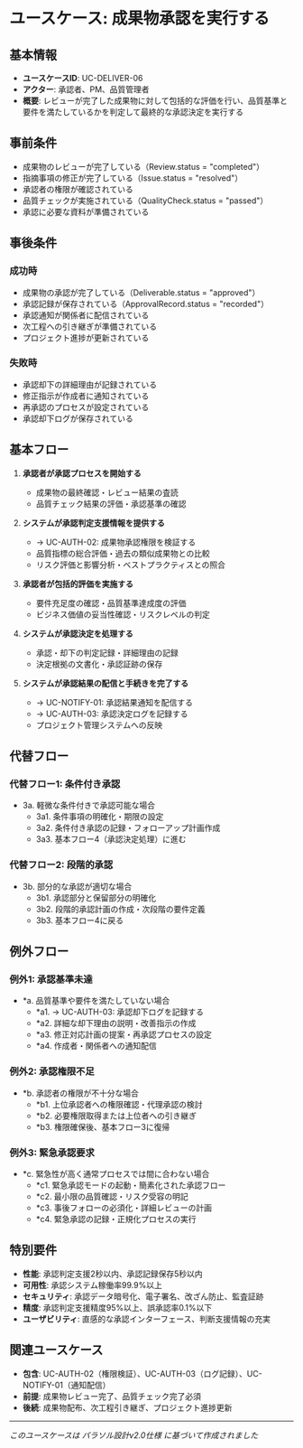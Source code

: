 # ユースケース: 成果物承認を実行する

## 基本情報
- **ユースケースID**: UC-DELIVER-06
- **アクター**: 承認者、PM、品質管理者
- **概要**: レビューが完了した成果物に対して包括的な評価を行い、品質基準と要件を満たしているかを判定して最終的な承認決定を実行する

## 事前条件
- 成果物のレビューが完了している（Review.status = "completed"）
- 指摘事項の修正が完了している（Issue.status = "resolved"）
- 承認者の権限が確認されている
- 品質チェックが実施されている（QualityCheck.status = "passed"）
- 承認に必要な資料が準備されている

## 事後条件
### 成功時
- 成果物の承認が完了している（Deliverable.status = "approved"）
- 承認記録が保存されている（ApprovalRecord.status = "recorded"）
- 承認通知が関係者に配信されている
- 次工程への引き継ぎが準備されている
- プロジェクト進捗が更新されている

### 失敗時
- 承認却下の詳細理由が記録されている
- 修正指示が作成者に通知されている
- 再承認のプロセスが設定されている
- 承認却下ログが保存されている

## 基本フロー
1. **承認者が承認プロセスを開始する**
   - 成果物の最終確認・レビュー結果の査読
   - 品質チェック結果の評価・承認基準の確認

2. **システムが承認判定支援情報を提供する**
   - → UC-AUTH-02: 成果物承認権限を検証する
   - 品質指標の総合評価・過去の類似成果物との比較
   - リスク評価と影響分析・ベストプラクティスとの照合

3. **承認者が包括的評価を実施する**
   - 要件充足度の確認・品質基準達成度の評価
   - ビジネス価値の妥当性確認・リスクレベルの判定

4. **システムが承認決定を処理する**
   - 承認・却下の判定記録・詳細理由の記録
   - 決定根拠の文書化・承認証跡の保存

5. **システムが承認結果の配信と手続きを完了する**
   - → UC-NOTIFY-01: 承認結果通知を配信する
   - → UC-AUTH-03: 承認決定ログを記録する
   - プロジェクト管理システムへの反映

## 代替フロー
### 代替フロー1: 条件付き承認
- 3a. 軽微な条件付きで承認可能な場合
  - 3a1. 条件事項の明確化・期限の設定
  - 3a2. 条件付き承認の記録・フォローアップ計画作成
  - 3a3. 基本フロー4（承認決定処理）に進む

### 代替フロー2: 段階的承認
- 3b. 部分的な承認が適切な場合
  - 3b1. 承認部分と保留部分の明確化
  - 3b2. 段階的承認計画の作成・次段階の要件定義
  - 3b3. 基本フロー4に戻る

## 例外フロー
### 例外1: 承認基準未達
- *a. 品質基準や要件を満たしていない場合
  - *a1. → UC-AUTH-03: 承認却下ログを記録する
  - *a2. 詳細な却下理由の説明・改善指示の作成
  - *a3. 修正対応計画の提案・再承認プロセスの設定
  - *a4. 作成者・関係者への通知配信

### 例外2: 承認権限不足
- *b. 承認者の権限が不十分な場合
  - *b1. 上位承認者への権限確認・代理承認の検討
  - *b2. 必要権限取得または上位者への引き継ぎ
  - *b3. 権限確保後、基本フロー3に復帰

### 例外3: 緊急承認要求
- *c. 緊急性が高く通常プロセスでは間に合わない場合
  - *c1. 緊急承認モードの起動・簡素化された承認フロー
  - *c2. 最小限の品質確認・リスク受容の明記
  - *c3. 事後フォローの必須化・詳細レビューの計画
  - *c4. 緊急承認の記録・正規化プロセスの実行

## 特別要件
- **性能**: 承認判定支援2秒以内、承認記録保存5秒以内
- **可用性**: 承認システム稼働率99.9%以上
- **セキュリティ**: 承認データ暗号化、電子署名、改ざん防止、監査証跡
- **精度**: 承認判定支援精度95%以上、誤承認率0.1%以下
- **ユーザビリティ**: 直感的な承認インターフェース、判断支援情報の充実

## 関連ユースケース
- **包含**: UC-AUTH-02（権限検証）、UC-AUTH-03（ログ記録）、UC-NOTIFY-01（通知配信）
- **前提**: 成果物レビュー完了、品質チェック完了必須
- **後続**: 成果物配布、次工程引き継ぎ、プロジェクト進捗更新

---
*このユースケースは パラソル設計v2.0仕様 に基づいて作成されました*
